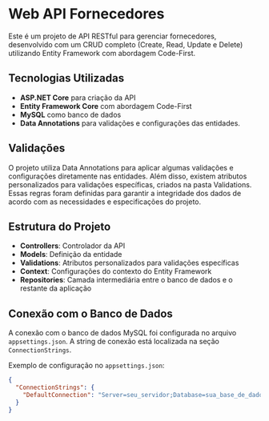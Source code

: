 # Web API Fornecedores

Este é um projeto de API RESTful para gerenciar fornecedores, desenvolvido com um CRUD completo (Create, Read, Update e Delete) utilizando Entity Framework com abordagem Code-First.

## Tecnologias Utilizadas

- **ASP.NET Core** para criação da API
- **Entity Framework Core** com abordagem Code-First
- **MySQL** como banco de dados
- **Data Annotations** para validações e configurações das entidades.

## Validações
O projeto utiliza Data Annotations para aplicar algumas validações e configurações diretamente nas entidades. Além disso, existem atributos personalizados para validações específicas, criados na pasta Validations. Essas regras foram definidas para garantir a integridade dos dados de acordo com as necessidades e especificações do projeto.

## Estrutura do Projeto
- **Controllers**: Controlador da API
- **Models**: Definição da entidade
- **Validations**: Atributos personalizados para validações específicas
- **Context**: Configurações do contexto do Entity Framework
- **Repositories**: Camada intermediária entre o banco de dados e o restante da aplicação

## Conexão com o Banco de Dados
A conexão com o banco de dados MySQL foi configurada no arquivo `appsettings.json`. A string de conexão está localizada na seção `ConnectionStrings`.

Exemplo de configuração no `appsettings.json`:
```json
{
  "ConnectionStrings": {
    "DefaultConnection": "Server=seu_servidor;Database=sua_base_de_dados;Uid=seu_usuario;Pwd=sua_senha;"
  }
}




